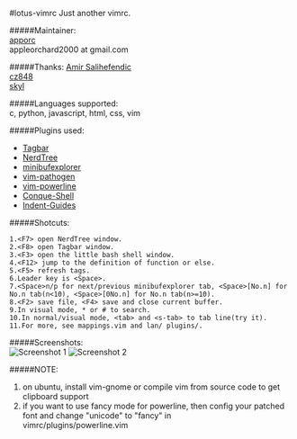 #lotus-vimrc
Just another vimrc.
  
#####Maintainer:  
[apporc](https://github.com/apporc)  
appleorchard2000 at gmail.com  
  
#####Thanks:
[Amir Salihefendic](https://github.com/amix)  
[cz848](https://github.com/cz848)  
[skyl](https://github.com/skyl)  

#####Languages supported:  
c, python, javascript, html, css, vim  

#####Plugins used:  
* [Tagbar](https://github.com/vim-scripts/Tagbar.git)
* [NerdTree](https://github.com/scrooloose/nerdtree.git)
* [minibufexplorer](https://github.com/fholgado/minibufexpl.vim.git)
* [vim-pathogen](https://github.com/tpope/vim-pathogen.git)
* [vim-powerline](https://github.com/Lokaltog/vim-powerline.git)
* [Conque-Shell](https://github.com/apporc/Conque-Shell.git)
* [Indent-Guides](https://github.com/vim-scripts/Indent-Guides.git)

#####Shotcuts:

    1.<F7> open NerdTree window.
    2.<F8> open Tagbar window.
    3.<F3> open the little bash shell window.
    4.<F12> jump to the definition of function or else.
    5.<F5> refresh tags.
    6.Leader key is <Space>.
    7.<Space>n/p for next/previous minibufexplorer tab, <Space>[No.n] for No.n tab(n<10), <Space>[0No.n] for No.n tab(n>=10).
    8.<F2> save file, <F4> save and close current buffer.
    9.In visual mode, * or # to search.
    10.In normal/visual mode, <tab> and <s-tab> to tab line(try it).
    11.For more, see mappings.vim and lan/ plugins/.
  
#####Screenshots:  
  ![Screenshot 1](https://lh4.googleusercontent.com/-cY7RcdUpwYg/Ub6QpXW-9OI/AAAAAAAAEPM/D1BS2g560H8/w1118-h640-no/Screenshot-2.png)
  ![Screenshot 2](https://lh6.googleusercontent.com/-COF7SB3qhvI/Ub6TSK7z4qI/AAAAAAAAEP8/21E69UwDBRY/w1118-h640-no/Screenshot-3.png)

#####NOTE:  
1. on ubuntu, install vim-gnome or compile vim from source code to get clipboard support  
2. if you want to use fancy mode for powerline, then config your patched font and change "unicode" to "fancy" in  
vimrc/plugins/powerline.vim  

